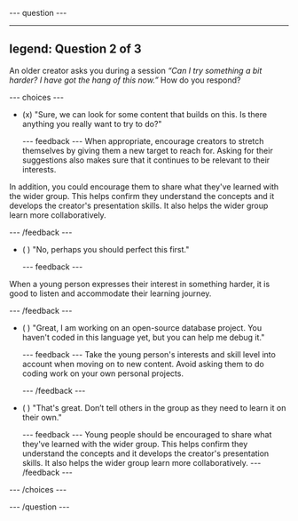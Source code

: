 
--- question ---

---
legend: Question 2 of 3
---

An older creator asks you during a session *“Can I try something a bit harder? I have got the hang of this now.”* How do you respond?


--- choices ---


- (x) "Sure, we can look for some content that builds on this. Is there anything you really want to try to do?"

  --- feedback ---
When appropriate, encourage creators to stretch themselves by giving them a new target to reach for. Asking for their suggestions also makes sure that it continues to be relevant to their interests.

In addition, you could encourage them to share what they've learned with the wider group. This helps confirm they understand the concepts and it develops the creator's presentation skills. It also helps the wider group learn more collaboratively.


  --- /feedback ---

- ( ) "No, perhaps you should perfect this first."

  --- feedback ---

When a young person expresses their interest in something harder, it is good to listen and accommodate their learning journey.

  --- /feedback ---

- ( ) "Great, I am working on an open-source database project. You haven't coded in this language yet, but you can help me debug it."

  --- feedback ---
Take the young person's interests and skill level into account when moving on to new content. Avoid asking them to do coding work on your own personal projects.

  --- /feedback ---


- ( ) "That's great. Don’t tell others in the group as they need to learn it on their own."


  --- feedback ---
Young people should be encouraged to share what they've learned with the wider group.  This helps confirm they understand the concepts and it develops the creator's presentation skills. It also helps the wider group learn more collaboratively.
  --- /feedback ---

--- /choices ---

--- /question ---
